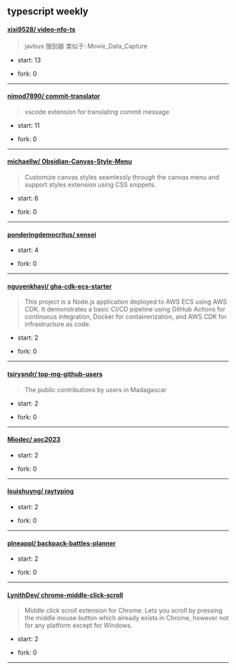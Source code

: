 ## typescript weekly

#### [xixi9528/ video-nfo-ts](https://github.com/xixi9528/video-nfo-ts)
>  javbus 搜刮器 类似于: Movie_Data_Capture
+ start: 13
+ fork: 0
---
#### [nimod7890/ commit-translator](https://github.com/nimod7890/commit-translator)
>  vscode extension for translating commit message 
+ start: 11
+ fork: 0
---
#### [michaellw/ Obsidian-Canvas-Style-Menu](https://github.com/michaellw/Obsidian-Canvas-Style-Menu)
>  Customize canvas styles seamlessly through the canvas menu and support styles extension using CSS snippets.
+ start: 6
+ fork: 0
---
#### [ponderingdemocritus/ sensei](https://github.com/ponderingdemocritus/sensei)
>  
+ start: 4
+ fork: 0
---
#### [nguyenkhavi/ gha-cdk-ecs-starter](https://github.com/nguyenkhavi/gha-cdk-ecs-starter)
>  This project is a Node.js application deployed to AWS ECS using AWS CDK. It demonstrates a basic CI/CD pipeline using GitHub Actions for continuous integration, Docker for containerization, and AWS CDK for infrastructure as code.
+ start: 2
+ fork: 0
---
#### [tsirysndr/ top-mg-github-users](https://github.com/tsirysndr/top-mg-github-users)
>  The public contributions by users in Madagascar 
+ start: 2
+ fork: 0
---
#### [Miodec/ aoc2023](https://github.com/Miodec/aoc2023)
>  
+ start: 2
+ fork: 0
---
#### [louishuyng/ raytyping](https://github.com/louishuyng/raytyping)
>  
+ start: 2
+ fork: 0
---
#### [plneappl/ backpack-battles-planner](https://github.com/plneappl/backpack-battles-planner)
>  
+ start: 2
+ fork: 0
---
#### [LynithDev/ chrome-middle-click-scroll](https://github.com/LynithDev/chrome-middle-click-scroll)
>  Middle click scroll extension for Chrome. Lets you scroll by pressing the middle mouse button which already exists in Chrome, however not for any platform except for Windows.
+ start: 2
+ fork: 0
---